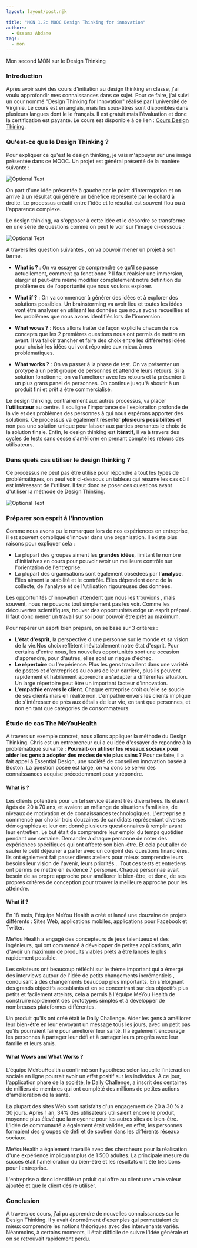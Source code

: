 ```yaml
---
layout: layout/post.njk

title: "MON 1.2: MOOC Design Thinking for innovation"
authors:
  - Ossama Abdane
tags:
  - mon
---
```

<!-- début résumé -->
Mon second MON sur le Design Thinking
<!-- fin résumé -->


### Introduction 

Après avoir suivi des cours d'initiation au design thinking en classe, j'ai voulu approfondir mes connaissances dans ce sujet. Pour ce faire, j'ai suivi un cour nommé "Design Thinking for Innovation" réalisé par l'université de Virginie. Le cours est en anglais, mais les sous-titres sont disponibles dans plusieurs langues dont le le français. Il est gratuit mais l'évaluation et donc la certification est payante. Le cours est disponible à ce lien : [Cours Design Thining](https://fr.coursera.org/learn/uva-darden-design-thinking-innovation#syllabus).

### Qu'est-ce que le Design Thinking ?

Pour expliquer ce qu'est le design thinking, je vais m'appuyer sur une image présentée dans ce MOOC. Un projet est général présenté de la manière suivante :

![Optional Text](Image1.png)

On part d'une idée présentée à gauche par le point d'interrogation et on arrive à un résultat qui génère un bénéfice représenté par le dollard à droite. Le processus créatif entre l'idée et le résultat est souvent flou ou à l'apparence complexe. 

Le design thinking, va s'opposer à cette idée et le désordre se transforme en une série de questions comme on peut le voir sur l'image ci-dessous : 

![Optional Text](Image2.png)

A travers les question suivantes , on va pouvoir mener un projet à son terme. 

- **What is ?** : On va essayer de comprendre ce qu'il se passe actuellement, comment ça fonctionne ? Il faut réalsier une immersion, élargir et peut-être même modifier complètement notre définition du problème ou de l'opportunité que nous voulons explorer.

- **What if ?** : On va commencer à générer des idées et à explorer des solutions possibles. Un brainstorming va avoir lieu et toutes les idées vont être analyser en utilisant les données que nous avons recueillies et les problèmes que nous avons identifiés lors de l'immersion.  

- **What wows ?** : Nous allons traiter de façon explicite chacun de nos concepts que les 2 premières questions nous ont permis de mettre en avant. Il va falloir trancher et faire des choix entre les différentes idées pour choisir les idées qui vont répondre aux mieux à nos problématiques.

- **What works ?** : On va passer à la phase de test. On va présenter un protype à un petit groupe de personnes et attendre leurs retours. Si la solution fonctionne, on va l'améliorer avec les retours et la présenter à un plus grans panel de personnes. On continue jusqu'à aboutir à un produit fini et prêt à être commercialisé.

Le design thinking, contrairement aux autres processus, va placer l'**utilisateur** au centre. Il souligne l'importance de l'exploration profonde de la vie et des problèmes des personnes à qui nous espérons apporter des solutions. 
Ce processus va également résenter **plusieurs possibilités** et non pas une solution unique pour laisser aux parties prenantes le choix de la solution finale. 
Enfin, le design thinking est **itératif**, il va à travers des cycles de tests sans cesse s'améliorer en prenant compte les retours des utilisateurs. 

### Dans quels cas utiliser le design thinking ?

Ce processus ne peut pas être utilisé pour répondre à tout les types de problématiques, on peut voir ci-dessous un tableau qui résume les cas où il est intéressant de l'utiliser. Il faut donc se poser ces questions avant d'utiliser la méthode de Design Thinking. 

![Optional Text](Image3.png)


### Préparer son esprit à l'innovation

Comme nous avons pu le remarquer lors de nos expériences en entreprise, il est souvent compliqué d'innover dans une organisation. Il existe plus raisons pour expliquer cela :
- La plupart des groupes aiment les **grandes idées**, limitant le nombre d'initiatives en cours pour pouvoir avoir un meilleure contrôle sur l'orientation de l'entreprise.
- La plupart des organisations sont également obsédées par l'**analyse**. Elles aiment la stabilité et le contrôle. Elles dépendent donc de la collecte, de l'analyse et de l'utilisation rigoureuses des données.

Les opportunités d'innovation attendent que nous les trouvions , mais souvent, nous ne pouvons tout simplement pas les voir. Comme les découvertes scientifiques, trouver des opportunités exige un esprit préparé. Il faut donc mener un travail sur soi pour pouvoir être prêt au maximum.

Pour repérer un esprti bien préparé, on se base sur 3 critères :
- **L'état d'esprit**, la perspective d'une personne sur le monde et sa vision de la vie.Nos choix reflètent inévitablement notre état d'esprit. Pour certains d'entre nous, les nouvelles opportunités sont une occasion d'apprendre, pour d'autres, elles sont un risque d'échec.
- **Le répertoire** ou l'expérience. Plus les gens travaillent dans une variété de postes et d'entreprises au cours de leur carrière, plus ils peuvent rapidement et habilement apprendre à s'adapter à différentes situation. Un large répertoire peut être un important facteur d'innovation.
- **L'empathie envers le client**. Chaque entreprise croit qu'elle se soucie de ses clients mais en réalité non. L'empathie envers les clients implique de s'intéresser de près aux détails de leur vie, en tant que personnes, et non en tant que catégories de consommateurs.

### Étude de cas The MeYouHealth

A travers un exemple concret, nous allons appliquer la méthode du Design Thinking.
Chris est un entrepreneur qui a eu idée d'essayer de repondre à la problématique suivante :
**Pourrait-on utiliser les réseaux sociaux pour aider les gens à adopter des modes de vie plus sains ?**
Pour ce faire, il a fait appel à Essential Design, une société de conseil en innovation basée à Boston. La question posée est large, on va donc se servir des connaissances acquise précedemment pour y répondre. 

#### What is ?
Les clients potentiels pour un tel service étaient très diversifiées. Ils étaient âgés de 20 à 70 ans, et avaient un mélange de situations familiales, de niveaux de motivation et de connaissances technologiques. L'entreprise a commencé par choisir trois douzaines de candidats représentant diverses démographies et leur ont donné plusieurs questionnaires à remplir avant leur entretien.
Le but était de comprendre leur emploi du temps quotidien pendant une semaine. Demander à chaque personne de noter des expériences spécifiques qui ont affecté son bien-être. Et cela peut aller de sauter le petit déjeuner à parler avec un conjoint des questions financières.
Ils ont également fait passer divers ateliers pour mieux comprendre leurs besoins leur vision de l'avenir, leurs priorités...
Tout ces tests et entretiens ont permis de mettre en évidence 7 personae. Chaque personnae avait besoin de sa propre approche pour améliorer le bien-être, et donc, de ses propres critères de conception pour trouver la meilleure approche pour les atteindre.

#### What if ?

En 18 mois, l'équipe MeYou Health a créé et lancé une douzaine de projets différents : Sites Web, applications mobiles, applications pour Facebook et Twitter.

MeYou Health a engagé des concepteurs de jeux talentueux et des ingénieurs, qui ont commencé à développer de petites applications, afin d'avoir un maximum de produits viables prêts à être lancés le plus rapidement possible.

Les créateurs ont beaucoup réfléchi sur le thème important qui a émergé des interviews autour de l'idée de petits changements incrémentiels , conduisant à des changements beaucoup plus importants.
En s'éloignant des grands objectifs accablants et en se concentrant sur des objectifs plus petits et facilement atteints, cela a permis à l'équipe MeYou Health de construire rapidement des prototypes simples et à développer de nombreuses plateformes différentes.

Un  produit qu'ils ont créé était le Daily Challenge. Aider les gens à améliorer leur bien-être en leur envoyant un message tous les jours, avec un petit pas qu'ils pourraient faire pour améliorer leur santé.
Il a également encouragé les personnes à partager leur défi et à partager leurs progrès avec leur famille et leurs amis.

#### What Wows and What Works ?

L'équipe MeYouHealth a confirmé son hypothèse selon laquelle l'interaction sociale en ligne pourrait avoir un effet positif sur les individus. À ce jour, l'application phare de la société, le Daily Challenge, a inscrit des centaines de milliers de membres qui ont complété des millions de petites actions d'amélioration de la santé.

La plupart des sites Web sont satisfaits d'un engagement de 20 à 30 % à 30 jours. Après 1 an, 34% des utilisateurs utilisaient encore le produit, moyenne plus élevé que la moyenne pour les autres sites de bien-être. L'idée de communauté a également était validée, en effet, les personnes formaient des groupes de défi et de soutien dans les différents réseaux sociaux. 

MeYouHealth a également travaillé avec des chercheurs pour la réalisation d'une expérience impliquant plus de 1 500 adultes. La principale mesure du succès était l'amélioration du bien-être et les résultats ont été très bons pour l'entreprise. 

L'entreprise a donc identifié un prduit qui offre au client une vraie  valeur ajoutée et que le client désire utiliser.


### Conclusion 

A travers ce cours, j'ai pu apprendre de nouvelles connaissances sur le Design Thinking. Il y avait énormément d'exemples qui permettaient de mieux comprendre les notions théoriques avec des intervenants variés. Néanmoins, à certains moments, il était difficile de suivre l'idée générale et on se retrouvait rapidement perdu.  